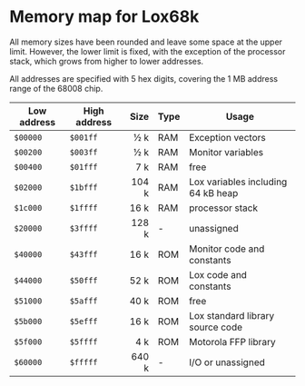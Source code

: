 # Memory map for Lox68k

All memory sizes have been rounded and leave some space at the upper limit. However,
the lower limit is fixed, with the exception of the processor stack, which grows from
higher to lower addresses.

All addresses are specified with 5 hex digits, covering the 1 MB address range of the
68008 chip.


| Low address   | High address   | Size  | Type | Usage                                |
|---------------|----------------|------:|------|--------------------------------------|
| `$00000`      | `$001ff`       |   ½ k | RAM  | Exception vectors                    |
| `$00200`      | `$003ff`       |   ½ k | RAM  | Monitor variables                    |
| `$00400`      | `$01fff`       |   7 k | RAM  | free                                 |
| `$02000`      | `$1bfff`       | 104 k | RAM  | Lox variables including 64 kB heap   |
| `$1c000`      | `$1ffff`       |  16 k | RAM  | processor stack                      |
| `$20000`      | `$3ffff`       | 128 k | -    | unassigned                           |
| `$40000`      | `$43fff`       |  16 k | ROM  | Monitor code and constants           |
| `$44000`      | `$50fff`       |  52 k | ROM  | Lox code and constants               |
| `$51000`      | `$5afff`       |  40 k | ROM  | free                                 |
| `$5b000`      | `$5efff`       |  16 k | ROM  | Lox standard library source code     |
| `$5f000`      | `$5ffff`       |   4 k | ROM  | Motorola FFP library                 |
| `$60000`      | `$fffff`       | 640 k | -    | I/O or unassigned                    |


